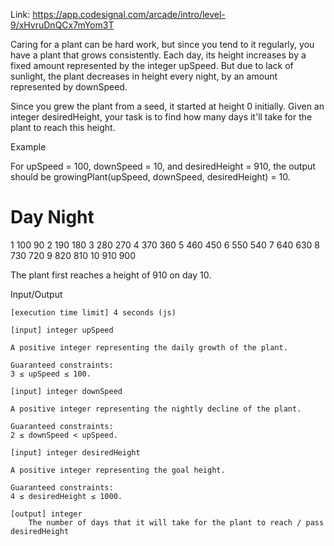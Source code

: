 Link: https://app.codesignal.com/arcade/intro/level-9/xHvruDnQCx7mYom3T

Caring for a plant can be hard work, but since you tend to it regularly, you have a plant that grows consistently. Each day, its height increases by a fixed amount represented by the integer upSpeed. But due to lack of sunlight, the plant decreases in height every night, by an amount represented by downSpeed.

Since you grew the plant from a seed, it started at height 0 initially. Given an integer desiredHeight, your task is to find how many days it'll take for the plant to reach this height.

Example

For upSpeed = 100, downSpeed = 10, and desiredHeight = 910, the output should be
growingPlant(upSpeed, downSpeed, desiredHeight) = 10.
# 	Day 	Night
1 	100 	90
2 	190 	180
3 	280 	270
4 	370 	360
5 	460 	450
6 	550 	540
7 	640 	630
8 	730 	720
9 	820 	810
10 	910 	900

The plant first reaches a height of 910 on day 10.

Input/Output

    [execution time limit] 4 seconds (js)

    [input] integer upSpeed

    A positive integer representing the daily growth of the plant.

    Guaranteed constraints:
    3 ≤ upSpeed ≤ 100.

    [input] integer downSpeed

    A positive integer representing the nightly decline of the plant.

    Guaranteed constraints:
    2 ≤ downSpeed < upSpeed.

    [input] integer desiredHeight

    A positive integer representing the goal height.

    Guaranteed constraints:
    4 ≤ desiredHeight ≤ 1000.

    [output] integer
        The number of days that it will take for the plant to reach / pass desiredHeight

